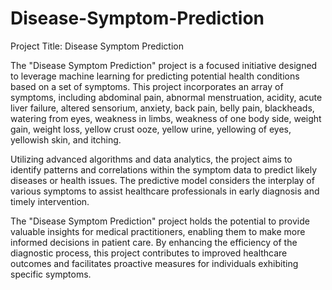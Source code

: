 # Disease-Symptom-Prediction

Project Title: Disease Symptom Prediction


The "Disease Symptom Prediction" project is a focused initiative designed to leverage machine learning for predicting potential health conditions based on a set of symptoms. This project incorporates an array of symptoms, including abdominal pain, abnormal menstruation, acidity, acute liver failure, altered sensorium, anxiety, back pain, belly pain, blackheads, watering from eyes, weakness in limbs, weakness of one body side, weight gain, weight loss, yellow crust ooze, yellow urine, yellowing of eyes, yellowish skin, and itching.

Utilizing advanced algorithms and data analytics, the project aims to identify patterns and correlations within the symptom data to predict likely diseases or health issues. The predictive model considers the interplay of various symptoms to assist healthcare professionals in early diagnosis and timely intervention.

The "Disease Symptom Prediction" project holds the potential to provide valuable insights for medical practitioners, enabling them to make more informed decisions in patient care. By enhancing the efficiency of the diagnostic process, this project contributes to improved healthcare outcomes and facilitates proactive measures for individuals exhibiting specific symptoms.
